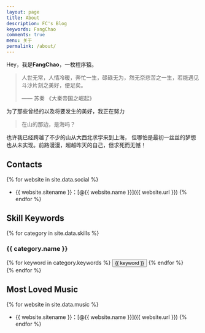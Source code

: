 ```yaml
---
layout: page
title: About
description: FC's Blog
keywords: FangChao
comments: true
menu: 关于
permalink: /about/
---
```


Hey，我是**FangChao**，一枚程序猿。

> 人世无常，人情冷暖，奔忙一生，碌碌无为，然无奈悲苦之一生，若能遇见斗沙片刻之美好，便足矣。
>
> —— 苏秦 《大秦帝国之崛起》

为了那些曾经的以及将要发生的美好，我正在努力



> 在山的那边，是海吗？

也许我已经跨越了不少的山从大西北求学来到上海， 但哪怕是最初一丝丝的梦想也从未实现。前路漫漫，超越昨天的自己，但求死而无憾！

## Contacts

{% for website in site.data.social %}
* {{ website.sitename }}：[@{{ website.name }}]({{ website.url }})
{% endfor %}

## Skill Keywords

{% for category in site.data.skills %}
### {{ category.name }}
<div class="btn-inline">
{% for keyword in category.keywords %}
<button class="btn btn-outline" type="button">{{ keyword }}</button>
{% endfor %}
</div>
{% endfor %}

## Most Loved Music

{% for website in site.data.music %}

* {{ website.sitename }}：[@{{ website.name }}]({{ website.url }})
  {% endfor %}